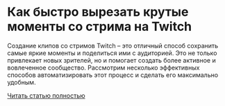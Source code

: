 # Как быстро вырезать крутые моменты со стрима на Twitch



Создание клипов со стримов Twitch – это отличный способ сохранить самые яркие моменты и поделиться ими с аудиторией. Это не только привлекает новых зрителей, но и помогает создать более активное и вовлеченное сообщество. Рассмотрим несколько эффективных способов автоматизировать этот процесс и сделать его максимально удобным.

[Читать статью полностью](https://xyberbara.com/web/kak-legko-sozdavat-klipy-so-strima-na-twitch/)
